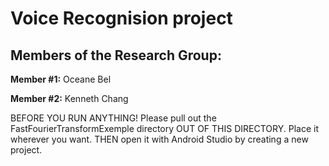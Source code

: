 # Voice Recognision project
## Members of the Research Group:

**Member #1:** Oceane Bel

**Member #2:** Kenneth Chang



BEFORE YOU RUN ANYTHING! Please pull out the FastFourierTransformExemple directory OUT OF THIS DIRECTORY. Place it wherever you want. THEN open it with Android Studio by creating a new project. 
